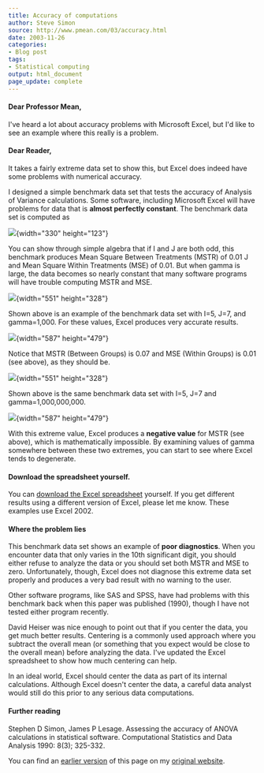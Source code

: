 ```yaml
---
title: Accuracy of computations
author: Steve Simon
source: http://www.pmean.com/03/accuracy.html
date: 2003-11-26
categories:
- Blog post
tags:
- Statistical computing
output: html_document
page_update: complete
---
```


#### Dear Professor Mean,

I've heard a lot about accuracy problems with Microsoft Excel, but I'd like to see an example where this really is a problem.

#### Dear Reader,

It takes a fairly extreme data set to show this, but Excel does indeed have some problems with numerical accuracy.

I designed a simple benchmark data set that tests the accuracy of Analysis of Variance calculations. Some software, including Microsoft Excel will have problems for data that is **almost perfectly constant**. The benchmark data set is computed as

![](http://www.pmean.com/new-images/03/accuracy1.gif){width="330" height="123"}

You can show through simple algebra that if I and J are both odd, this benchmark produces Mean Square Between Treatments (MSTR) of 0.01 J and Mean Square Within Treatments (MSE) of 0.01. But when gamma is large, the data becomes so nearly constant that many software programs will have trouble computing MSTR and MSE.

![](http://www.pmean.com/new-images/03/accuracy2.gif){width="551" height="328"}

Shown above is an example of the benchmark data set with I=5, J=7, and gamma=1,000. For these values, Excel produces very accurate results.

![](http://www.pmean.com/new-images/03/accuracy4.gif){width="587" height="479"}

Notice that MSTR (Between Groups) is 0.07 and MSE (Within Groups) is 0.01 (see above), as they should be.

![](http://www.pmean.com/new-images/03/accuracy3.gif){width="551" height="328"}

Shown above is the same benchmark data set with I=5, J=7 and gamma=1,000,000,000.

![](http://www.pmean.com/new-images/03/accuracy5.gif){width="587" height="479"}

With this extreme value, Excel produces a **negative value** for MSTR (see above), which is mathematically impossible. By examining values of gamma somewhere between these two extremes, you can start to see where Excel tends to degenerate.

#### Download the spreadsheet yourself.

You can [download the Excel spreadsheet][exc1] yourself. If you get different results using a different version of Excel, please let me know. These examples use Excel 2002.

#### Where the problem lies

This benchmark data set shows an example of **poor diagnostics**. When you encounter data that only varies in the 10th significant digit, you should either refuse to analyze the data or you should set both MSTR and MSE to zero. Unfortunately, though, Excel does not diagnose this extreme data set properly and produces a very bad result with no warning to the user.

Other software programs, like SAS and SPSS, have had problems with this benchmark back when this paper was published (1990), though I have not tested either program recently.

David Heiser was nice enough to point out that if you center the data, you get much better results. Centering is a commonly used approach where you subtract the overall mean (or something that you expect would be close to the overall mean) before analyzing the data. I've updated the Excel spreadsheet to show how much centering can help.

In an ideal world, Excel should center the data as part of its internal calculations. Although Excel doesn't center the data, a careful data analyst would still do this prior to any serious data computations.

#### Further reading

Stephen D Simon, James P Lesage. Assessing the accuracy of ANOVA calculations in statistical software. Computational Statistics and Data Analysis 1990: 8(3); 325-332.

You can find an [earlier version][sim1] of this page on my [original website][sim2].

[sim1]: http://www.pmean.com/03/accuracy.html
[sim2]: http://www.pmean.com/original_site.html

[exc1]: http://www.pmean.com/new-images/03/anova%20benchmark.xls
